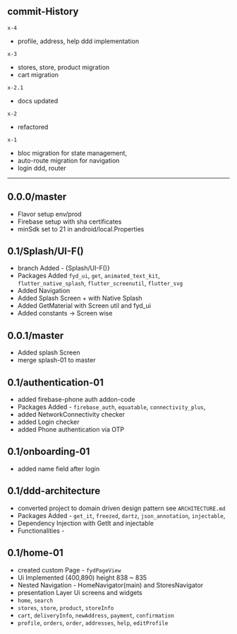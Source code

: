 ## commit-History

`x-4`
 * profile, address, help ddd implementation

`x-3`
 * stores, store, product migration
 * cart migration

`x-2.1`
 * docs updated

`x-2`
 * refactored 

`x-1`  
 * bloc migration for state management,
 * auto-route migration for navigation 
 * login ddd, router


-----------------------------------------
## 0.0.0/master
 * Flavor setup env/prod
 * Firebase setup with sha certificates
 * minSdk set to 21 in android/local.Properties

## 0.1/Splash/UI-F()
 * branch Added - {Splash/UI-F()}
 * Packages Added `fyd_ui`, `get`, `animated_text_kit`, `flutter_native_splash`,
   `flutter_screenutil`, `flutter_svg`
 * Added Navigation
 * Added Splash Screen + with Native Splash
 * Added GetMaterial with Screen util and fyd_ui
 * Added constants <String> -> Screen wise 

## 0.0.1/master
 * Added splash Screen 
 * merge splash-01 to master

## 0.1/authentication-01
 * added firebase-phone auth addon-code
 * Packages Added - `firebase_auth`, `equatable`, `connectivity_plus`, 
 * added NetworkConnectivity checker
 * added Login checker
 * added Phone authentication via OTP

## 0.1/onboarding-01
 * added name field after login

## 0.1/ddd-architecture
 * converted project to domain driven design pattern see `ARCHITECTURE.md`
 * Packages Added - `get_it`, `freezed`, `dartz`, `json_annotation`, `injectable`,
 * Dependency Injection with GetIt and injectable 
 * Functionalities - <Networking> <Splash> <Authenticaion>

## 0.1/home-01
 * created custom Page - `fydPageView`
 * Ui Implemented (400,890)  height 838 ~ 835
 * Nested Navigation - HomeNavigator(main) and StoresNavigator
 * presentation Layer Ui screens and widgets 
 * `home`, `search`
 * `stores`, `store`, `product`, `storeInfo`
 * `cart`, `deliveryInfo`, `newAddress`, `payment`, `confirmation`
 * `profile`, `orders`, `order`, `addresses`, `help`, `editProfile`
 

 
